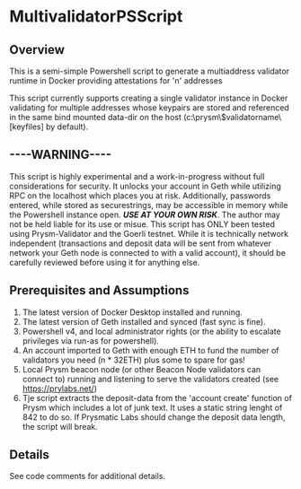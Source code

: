 # MultivalidatorPSScript
## Overview
This is a semi-simple Powershell script to generate a multiaddress validator runtime in Docker providing attestations for 'n' addresses

This script currently supports creating a single validator instance in Docker validating for multiple addresses whose keypairs are stored and referenced in the same bind mounted data-dir on the host (c:\prysm\\$validatorname\\[keyfiles] by default). 

## ----WARNING----
This script is highly experimental and a work-in-progress without full considerations for security. It unlocks your account in Geth while utilizing RPC on the localhost which places you at risk. Additionally, passwords entered, while stored as securestrings, may be accessible in memory while the Powershell instance open. ***USE AT YOUR OWN RISK***. The author may not be held liable for its use or misue. This script has ONLY been tested using Prysm-Validator and the Goerli testnet. While it is technically network independent (transactions and deposit data will be sent from whatever network your Geth node is connected to with a valid account), it should be carefully reviewed before using it for anything else.

## Prerequisites and Assumptions
1. The latest version of Docker Desktop installed and running.
2. The latest version of Geth installed and synced (fast sync is fine).
3. Powershell v4, and local administrator rights (or the ability to escalate privileges via run-as for powershell).
4. An account imported to Geth with enough ETH to fund the number of validators you need (n * 32ETH) plus some to spare for gas!
5. Local Prysm beacon node (or other Beacon Node validators can connect to) running and listening to serve the validators created (see https://prylabs.net/)
6. Tje script extracts the deposit-data from the 'account create' function of Prysm which includes a lot of junk text. It uses a static string lenght of 842 to do so. If Prysmatic Labs should change the deposit data length, the script will break.

## Details
See code comments for additional details.

